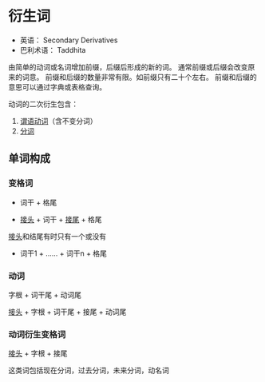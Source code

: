 # 衍生词

- 英语： Secondary Derivatives 
- 巴利术语： Taddhita

由简单的动词或名词增加前缀，后缀后形成的新的词。
通常前缀或后缀会改变原来的词意。
前缀和后缀的数量非常有限。如前缀只有二十个左右。
前缀和后缀的意思可以通过字典或表格查询。


动词的二次衍生包含：

1. [谓语动词](verbal.md)（含不变分词）
2. [分词](particle.md)

## 单词构成

### 变格词

- 词干 + 格尾

- [接头](prefix.md) + 词干 + [接尾](suffix.md) + 格尾

[接头](prefix.md)和结尾有时只有一个或没有

- 词干1 + …… + 词干n + 格尾

### 动词

字根 + 词干尾 + 动词尾

[接头](prefix.md) + 字根 + 词干尾 + 接尾 + 动词尾

### 动词衍生变格词

[接头](prefix.md) + 字根 + 接尾

这类词包括现在分词，过去分词，未来分词，动名词